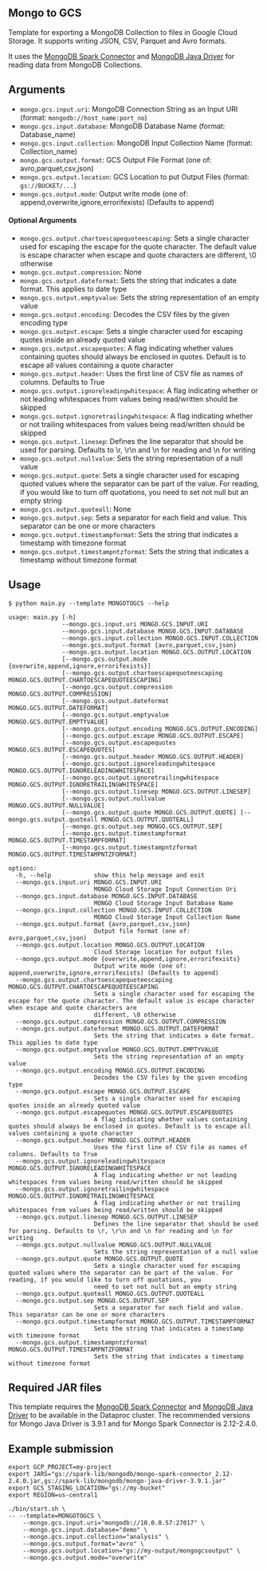 ## Mongo to GCS

Template for exporting a MongoDB Collection to files in Google Cloud Storage. It supports writing JSON, CSV, Parquet and Avro formats.

It uses the [MongoDB Spark Connector](https://www.mongodb.com/products/spark-connector) and [MongoDB Java Driver](https://jar-download.com/?search_box=mongo-java-driver) for reading data from MongoDB Collections.

## Arguments

- `mongo.gcs.input.uri`: MongoDB Connection String as an Input URI (format: `mongodb://host_name:port_no`)
- `mongo.gcs.input.database`: MongoDB Database Name (format: Database_name)
- `mongo.gcs.input.collection`: MongoDB Input Collection Name (format: Collection_name)
- `mongo.gcs.output.format`: GCS Output File Format (one of: avro,parquet,csv,json)
- `mongo.gcs.output.location`: GCS Location to put Output Files (format: `gs://BUCKET/...`)
- `mongo.gcs.output.mode`: Output write mode (one of: append,overwrite,ignore,errorifexists) (Defaults to append)

#### Optional Arguments

- `mongo.gcs.output.chartoescapequoteescaping`: Sets a single character used for escaping the escape for the quote character. The default value is escape character when escape and quote characters are different, \0 otherwise
- `mongo.gcs.output.compression`: None
- `mongo.gcs.output.dateformat`: Sets the string that indicates a date format. This applies to date type
- `mongo.gcs.output.emptyvalue`: Sets the string representation of an empty value
- `mongo.gcs.output.encoding`: Decodes the CSV files by the given encoding type
- `mongo.gcs.output.escape`: Sets a single character used for escaping quotes inside an already quoted value
- `mongo.gcs.output.escapequotes`: A flag indicating whether values containing quotes should always be enclosed in quotes. Default is to escape all values containing a quote character
- `mongo.gcs.output.header`: Uses the first line of CSV file as names of columns. Defaults to True
- `mongo.gcs.output.ignoreleadingwhitespace`: A flag indicating whether or not leading whitespaces from values being read/written should be skipped
- `mongo.gcs.output.ignoretrailingwhitespace`: A flag indicating whether or not trailing whitespaces from values being read/written should be skipped
- `mongo.gcs.output.linesep`: Defines the line separator that should be used for parsing. Defaults to \r, \r\n and \n for reading and \n for writing
- `mongo.gcs.output.nullvalue`: Sets the string representation of a null value
- `mongo.gcs.output.quote`: Sets a single character used for escaping quoted values where the separator can be part of the value. For reading, if you would like to turn off quotations, you need to set not null but an empty string
- `mongo.gcs.output.quoteall`: None
- `mongo.gcs.output.sep`: Sets a separator for each field and value. This separator can be one or more characters
- `mongo.gcs.output.timestampformat`: Sets the string that indicates a timestamp with timezone format
- `mongo.gcs.output.timestampntzformat`: Sets the string that indicates a timestamp without timezone format

## Usage

```
$ python main.py --template MONGOTOGCS --help

usage: main.py [-h]
               --mongo.gcs.input.uri MONGO.GCS.INPUT.URI
               --mongo.gcs.input.database MONGO.GCS.INPUT.DATABASE
               --mongo.gcs.input.collection MONGO.GCS.INPUT.COLLECTION
               --mongo.gcs.output.format {avro,parquet,csv,json}
               --mongo.gcs.output.location MONGO.GCS.OUTPUT.LOCATION
               [--mongo.gcs.output.mode {overwrite,append,ignore,errorifexists}]
               [--mongo.gcs.output.chartoescapequoteescaping MONGO.GCS.OUTPUT.CHARTOESCAPEQUOTEESCAPING]
               [--mongo.gcs.output.compression MONGO.GCS.OUTPUT.COMPRESSION]
               [--mongo.gcs.output.dateformat MONGO.GCS.OUTPUT.DATEFORMAT]
               [--mongo.gcs.output.emptyvalue MONGO.GCS.OUTPUT.EMPTYVALUE]
               [--mongo.gcs.output.encoding MONGO.GCS.OUTPUT.ENCODING]
               [--mongo.gcs.output.escape MONGO.GCS.OUTPUT.ESCAPE]
               [--mongo.gcs.output.escapequotes MONGO.GCS.OUTPUT.ESCAPEQUOTES]
               [--mongo.gcs.output.header MONGO.GCS.OUTPUT.HEADER]
               [--mongo.gcs.output.ignoreleadingwhitespace MONGO.GCS.OUTPUT.IGNORELEADINGWHITESPACE]
               [--mongo.gcs.output.ignoretrailingwhitespace MONGO.GCS.OUTPUT.IGNORETRAILINGWHITESPACE]
               [--mongo.gcs.output.linesep MONGO.GCS.OUTPUT.LINESEP]
               [--mongo.gcs.output.nullvalue MONGO.GCS.OUTPUT.NULLVALUE]
               [--mongo.gcs.output.quote MONGO.GCS.OUTPUT.QUOTE] [--mongo.gcs.output.quoteall MONGO.GCS.OUTPUT.QUOTEALL]
               [--mongo.gcs.output.sep MONGO.GCS.OUTPUT.SEP]
               [--mongo.gcs.output.timestampformat MONGO.GCS.OUTPUT.TIMESTAMPFORMAT]
               [--mongo.gcs.output.timestampntzformat MONGO.GCS.OUTPUT.TIMESTAMPNTZFORMAT]

options:
  -h, --help            show this help message and exit
  --mongo.gcs.input.uri MONGO.GCS.INPUT.URI
                        MONGO Cloud Storage Input Connection Uri
  --mongo.gcs.input.database MONGO.GCS.INPUT.DATABASE
                        MONGO Cloud Storage Input Database Name
  --mongo.gcs.input.collection MONGO.GCS.INPUT.COLLECTION
                        MONGO Cloud Storage Input Collection Name
  --mongo.gcs.output.format {avro,parquet,csv,json}
                        Output file format (one of: avro,parquet,csv,json)
  --mongo.gcs.output.location MONGO.GCS.OUTPUT.LOCATION
                        Cloud Storage location for output files
  --mongo.gcs.output.mode {overwrite,append,ignore,errorifexists}
                        Output write mode (one of: append,overwrite,ignore,errorifexists) (Defaults to append)
  --mongo.gcs.output.chartoescapequoteescaping MONGO.GCS.OUTPUT.CHARTOESCAPEQUOTEESCAPING
                        Sets a single character used for escaping the escape for the quote character. The default value is escape character when escape and quote characters are
                        different, \0 otherwise
  --mongo.gcs.output.compression MONGO.GCS.OUTPUT.COMPRESSION
  --mongo.gcs.output.dateformat MONGO.GCS.OUTPUT.DATEFORMAT
                        Sets the string that indicates a date format. This applies to date type
  --mongo.gcs.output.emptyvalue MONGO.GCS.OUTPUT.EMPTYVALUE
                        Sets the string representation of an empty value
  --mongo.gcs.output.encoding MONGO.GCS.OUTPUT.ENCODING
                        Decodes the CSV files by the given encoding type
  --mongo.gcs.output.escape MONGO.GCS.OUTPUT.ESCAPE
                        Sets a single character used for escaping quotes inside an already quoted value
  --mongo.gcs.output.escapequotes MONGO.GCS.OUTPUT.ESCAPEQUOTES
                        A flag indicating whether values containing quotes should always be enclosed in quotes. Default is to escape all values containing a quote character
  --mongo.gcs.output.header MONGO.GCS.OUTPUT.HEADER
                        Uses the first line of CSV file as names of columns. Defaults to True
  --mongo.gcs.output.ignoreleadingwhitespace MONGO.GCS.OUTPUT.IGNORELEADINGWHITESPACE
                        A flag indicating whether or not leading whitespaces from values being read/written should be skipped
  --mongo.gcs.output.ignoretrailingwhitespace MONGO.GCS.OUTPUT.IGNORETRAILINGWHITESPACE
                        A flag indicating whether or not trailing whitespaces from values being read/written should be skipped
  --mongo.gcs.output.linesep MONGO.GCS.OUTPUT.LINESEP
                        Defines the line separator that should be used for parsing. Defaults to \r, \r\n and \n for reading and \n for writing
  --mongo.gcs.output.nullvalue MONGO.GCS.OUTPUT.NULLVALUE
                        Sets the string representation of a null value
  --mongo.gcs.output.quote MONGO.GCS.OUTPUT.QUOTE
                        Sets a single character used for escaping quoted values where the separator can be part of the value. For reading, if you would like to turn off quotations, you
                        need to set not null but an empty string
  --mongo.gcs.output.quoteall MONGO.GCS.OUTPUT.QUOTEALL
  --mongo.gcs.output.sep MONGO.GCS.OUTPUT.SEP
                        Sets a separator for each field and value. This separator can be one or more characters
  --mongo.gcs.output.timestampformat MONGO.GCS.OUTPUT.TIMESTAMPFORMAT
                        Sets the string that indicates a timestamp with timezone format
  --mongo.gcs.output.timestampntzformat MONGO.GCS.OUTPUT.TIMESTAMPNTZFORMAT
                        Sets the string that indicates a timestamp without timezone format
```

## Required JAR files

This template requires the [MongoDB Spark Connector](https://www.mongodb.com/products/spark-connector) and [MongoDB Java Driver](https://jar-download.com/?search_box=mongo-java-driver) to be available in the Dataproc cluster. The recommended versions for Mongo Java Driver is 3.9.1 and for Mongo Spark Connector is 2.12-2.4.0.

## Example submission

```
export GCP_PROJECT=my-project
export JARS="gs://spark-lib/mongodb/mongo-spark-connector_2.12-2.4.0.jar,gs://spark-lib/mongodb/mongo-java-driver-3.9.1.jar"
export GCS_STAGING_LOCATION="gs://my-bucket"
export REGION=us-central1

./bin/start.sh \
-- --template=MONGOTOGCS \
    --mongo.gcs.input.uri="mongodb://10.0.0.57:27017" \
    --mongo.gcs.input.database="demo" \
    --mongo.gcs.input.collection="analysis" \
    --mongo.gcs.output.format="avro" \
    --mongo.gcs.output.location="gs://my-output/mongogcsoutput" \
    --mongo.gcs.output.mode="overwrite"
```
